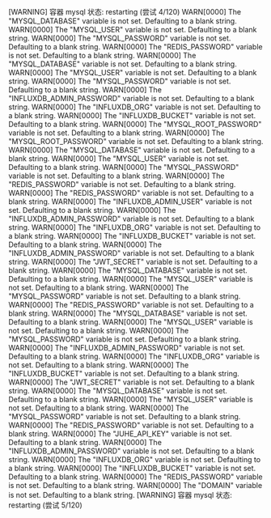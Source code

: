 [WARNING] 容器 mysql 状态: restarting (尝试 4/120)
WARN[0000] The "MYSQL_DATABASE" variable is not set. Defaulting to a blank string. 
WARN[0000] The "MYSQL_USER" variable is not set. Defaulting to a blank string. 
WARN[0000] The "MYSQL_PASSWORD" variable is not set. Defaulting to a blank string. 
WARN[0000] The "REDIS_PASSWORD" variable is not set. Defaulting to a blank string. 
WARN[0000] The "MYSQL_DATABASE" variable is not set. Defaulting to a blank string. 
WARN[0000] The "MYSQL_USER" variable is not set. Defaulting to a blank string. 
WARN[0000] The "MYSQL_PASSWORD" variable is not set. Defaulting to a blank string. 
WARN[0000] The "INFLUXDB_ADMIN_PASSWORD" variable is not set. Defaulting to a blank string. 
WARN[0000] The "INFLUXDB_ORG" variable is not set. Defaulting to a blank string. 
WARN[0000] The "INFLUXDB_BUCKET" variable is not set. Defaulting to a blank string. 
WARN[0000] The "MYSQL_ROOT_PASSWORD" variable is not set. Defaulting to a blank string. 
WARN[0000] The "MYSQL_ROOT_PASSWORD" variable is not set. Defaulting to a blank string. 
WARN[0000] The "MYSQL_DATABASE" variable is not set. Defaulting to a blank string. 
WARN[0000] The "MYSQL_USER" variable is not set. Defaulting to a blank string. 
WARN[0000] The "MYSQL_PASSWORD" variable is not set. Defaulting to a blank string. 
WARN[0000] The "REDIS_PASSWORD" variable is not set. Defaulting to a blank string. 
WARN[0000] The "REDIS_PASSWORD" variable is not set. Defaulting to a blank string. 
WARN[0000] The "INFLUXDB_ADMIN_USER" variable is not set. Defaulting to a blank string. 
WARN[0000] The "INFLUXDB_ADMIN_PASSWORD" variable is not set. Defaulting to a blank string. 
WARN[0000] The "INFLUXDB_ORG" variable is not set. Defaulting to a blank string. 
WARN[0000] The "INFLUXDB_BUCKET" variable is not set. Defaulting to a blank string. 
WARN[0000] The "INFLUXDB_ADMIN_PASSWORD" variable is not set. Defaulting to a blank string. 
WARN[0000] The "JWT_SECRET" variable is not set. Defaulting to a blank string. 
WARN[0000] The "MYSQL_DATABASE" variable is not set. Defaulting to a blank string. 
WARN[0000] The "MYSQL_USER" variable is not set. Defaulting to a blank string. 
WARN[0000] The "MYSQL_PASSWORD" variable is not set. Defaulting to a blank string. 
WARN[0000] The "REDIS_PASSWORD" variable is not set. Defaulting to a blank string. 
WARN[0000] The "MYSQL_DATABASE" variable is not set. Defaulting to a blank string. 
WARN[0000] The "MYSQL_USER" variable is not set. Defaulting to a blank string. 
WARN[0000] The "MYSQL_PASSWORD" variable is not set. Defaulting to a blank string. 
WARN[0000] The "INFLUXDB_ADMIN_PASSWORD" variable is not set. Defaulting to a blank string. 
WARN[0000] The "INFLUXDB_ORG" variable is not set. Defaulting to a blank string. 
WARN[0000] The "INFLUXDB_BUCKET" variable is not set. Defaulting to a blank string. 
WARN[0000] The "JWT_SECRET" variable is not set. Defaulting to a blank string. 
WARN[0000] The "MYSQL_DATABASE" variable is not set. Defaulting to a blank string. 
WARN[0000] The "MYSQL_USER" variable is not set. Defaulting to a blank string. 
WARN[0000] The "MYSQL_PASSWORD" variable is not set. Defaulting to a blank string. 
WARN[0000] The "REDIS_PASSWORD" variable is not set. Defaulting to a blank string. 
WARN[0000] The "JUHE_API_KEY" variable is not set. Defaulting to a blank string. 
WARN[0000] The "INFLUXDB_ADMIN_PASSWORD" variable is not set. Defaulting to a blank string. 
WARN[0000] The "INFLUXDB_ORG" variable is not set. Defaulting to a blank string. 
WARN[0000] The "INFLUXDB_BUCKET" variable is not set. Defaulting to a blank string. 
WARN[0000] The "REDIS_PASSWORD" variable is not set. Defaulting to a blank string. 
WARN[0000] The "DOMAIN" variable is not set. Defaulting to a blank string. 
[WARNING] 容器 mysql 状态: restarting (尝试 5/120)
